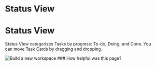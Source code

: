 # Status View

Status View
===========

 Status View categorizes Tasks by progress: To-do, Doing, and Done. You can move Task Cards by dragging and dropping.

 ![Build a new workspace](https://files.swit.io/help_image/GS_08_Status_view.png) ### How helpful was this page?

 